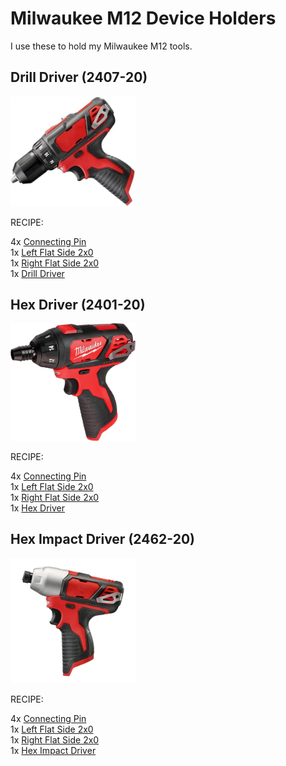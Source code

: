 # Milwaukee M12 Device Holders

I use these to hold my Milwaukee M12 tools.

## Drill Driver (2407-20)
<img src="DrillDriver.jpg" alt="drawing" width="200"/>

RECIPE: 

4x [Connecting Pin](https://github.com/aderusha/DDD-Printable-Wall-Control-System/blob/main/Accessories/4x10x8mm%20Pin.stl)<br>
1x [Left Flat Side 2x0](https://github.com/aderusha/DDD-Printable-Wall-Control-System/blob/main/Sidepieces/Flats/2x0%20Flat%20Left.stl)<br>
1x [Right Flat Side 2x0](https://github.com/aderusha/DDD-Printable-Wall-Control-System/blob/main/Sidepieces/Flats/2x0%20Flat%20Right.stl)<br>
1x [Drill Driver](Drill&#32;Driver.stl)


## Hex Driver (2401-20)
<img src="HexDriver.jpg" alt="drawing" width="200"/>

RECIPE: 

4x [Connecting Pin](https://github.com/aderusha/DDD-Printable-Wall-Control-System/blob/main/Accessories/4x10x8mm%20Pin.stl)<br>
1x [Left Flat Side 2x0](https://github.com/aderusha/DDD-Printable-Wall-Control-System/blob/main/Sidepieces/Flats/2x0%20Flat%20Left.stl)<br>
1x [Right Flat Side 2x0](https://github.com/aderusha/DDD-Printable-Wall-Control-System/blob/main/Sidepieces/Flats/2x0%20Flat%20Right.stl)<br>
1x [Hex Driver](Hex&#32;Driver.stl)

## Hex Impact Driver (2462-20)
<img src="HexImpactDriver.jpeg" alt="drawing" width="200"/>

RECIPE: 

4x [Connecting Pin](https://github.com/aderusha/DDD-Printable-Wall-Control-System/blob/main/Accessories/4x10x8mm%20Pin.stl)<br>
1x [Left Flat Side 2x0](https://github.com/aderusha/DDD-Printable-Wall-Control-System/blob/main/Sidepieces/Flats/2x0%20Flat%20Left.stl)<br>
1x [Right Flat Side 2x0](https://github.com/aderusha/DDD-Printable-Wall-Control-System/blob/main/Sidepieces/Flats/2x0%20Flat%20Right.stl)<br>
1x [Hex Impact Driver](Hex&#32;ImpactDriver.stl)
